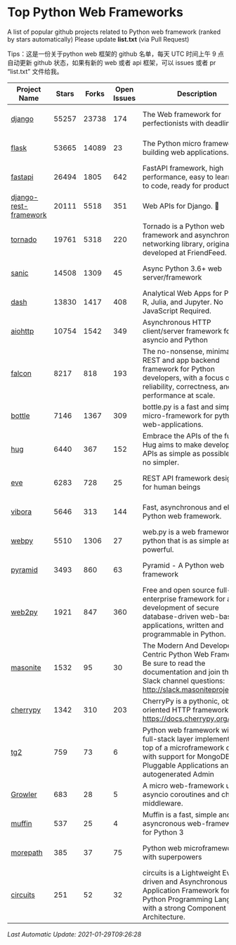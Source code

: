 # Top Python Web Frameworks
A list of popular github projects related to Python web framework (ranked by stars automatically)
Please update **list.txt** (via Pull Request)

Tips：这是一份关于python web 框架的 github 名单，每天 UTC 时间上午 9 点自动更新 github 状态，如果有新的 web 或者 api 框架，可以 issues 或者 pr “list.txt” 文件给我。

| Project Name | Stars | Forks | Open Issues | Description | Last Commit |
| ------------ | ----- | ----- | ----------- | ----------- | ----------- |
| [django](https://github.com/django/django) | 55257 | 23738 | 174 | The Web framework for perfectionists with deadlines. | 2021-01-28 14:59:39 |
| [flask](https://github.com/pallets/flask) | 53665 | 14089 | 23 | The Python micro framework for building web applications. | 2021-01-27 18:00:02 |
| [fastapi](https://github.com/tiangolo/fastapi) | 26494 | 1805 | 642 | FastAPI framework, high performance, easy to learn, fast to code, ready for production | 2021-01-19 20:13:46 |
| [django-rest-framework](https://github.com/encode/django-rest-framework) | 20111 | 5518 | 351 | Web APIs for Django. 🎸 | 2021-01-06 13:13:34 |
| [tornado](https://github.com/tornadoweb/tornado) | 19761 | 5318 | 220 | Tornado is a Python web framework and asynchronous networking library, originally developed at FriendFeed. | 2021-01-28 14:54:56 |
| [sanic](https://github.com/sanic-org/sanic) | 14508 | 1309 | 45 | Async Python 3.6+ web server/framework | Build fast. Run fast. | 2021-01-28 22:05:29 |
| [dash](https://github.com/plotly/dash) | 13830 | 1417 | 408 | Analytical Web Apps for Python, R, Julia, and Jupyter. No JavaScript Required. | 2021-01-20 23:05:35 |
| [aiohttp](https://github.com/aio-libs/aiohttp) | 10754 | 1542 | 349 | Asynchronous HTTP client/server framework for asyncio and Python | 2021-01-26 17:42:31 |
| [falcon](https://github.com/falconry/falcon) | 8217 | 818 | 193 | The no-nonsense, minimalist REST and app backend framework for Python developers, with a focus on reliability, correctness, and performance at scale. | 2021-01-17 20:27:17 |
| [bottle](https://github.com/bottlepy/bottle) | 7146 | 1367 | 309 | bottle.py is a fast and simple micro-framework for python web-applications. | 2021-01-01 15:17:44 |
| [hug](https://github.com/hugapi/hug) | 6440 | 367 | 152 | Embrace the APIs of the future. Hug aims to make developing APIs as simple as possible, but no simpler. | 2020-08-10 05:07:26 |
| [eve](https://github.com/pyeve/eve) | 6283 | 728 | 25 | REST API framework designed for human beings | 2021-01-25 09:19:50 |
| [vibora](https://github.com/vibora-io/vibora) | 5646 | 313 | 144 | Fast, asynchronous and elegant Python web framework. | 2019-02-11 10:54:12 |
| [webpy](https://github.com/webpy/webpy) | 5510 | 1306 | 27 | web.py is a web framework for python that is as simple as it is powerful.  | 2021-01-07 07:23:53 |
| [pyramid](https://github.com/Pylons/pyramid) | 3493 | 860 | 63 | Pyramid - A Python web framework | 2021-01-20 06:45:33 |
| [web2py](https://github.com/web2py/web2py) | 1921 | 847 | 360 | Free and open source full-stack enterprise framework for agile development of secure database-driven web-based applications, written and programmable in Python. | 2020-11-28 02:23:25 |
| [masonite](https://github.com/MasoniteFramework/masonite) | 1532 | 95 | 30 | The Modern And Developer Centric Python Web Framework. Be sure to read the documentation and join the Slack channel questions: http://slack.masoniteproject.com | 2021-01-28 03:53:33 |
| [cherrypy](https://github.com/cherrypy/cherrypy) | 1342 | 310 | 203 | CherryPy is a pythonic, object-oriented HTTP framework.      https://docs.cherrypy.org/ | 2021-01-17 23:39:22 |
| [tg2](https://github.com/TurboGears/tg2) | 759 | 73 | 6 | Python web framework with full-stack layer implemented on top of a microframework core with support for MongoDB, Pluggable Applications and autogenerated Admin | 2020-10-08 07:18:07 |
| [Growler](https://github.com/pyGrowler/Growler) | 683 | 28 | 5 | A micro web-framework using asyncio coroutines and chained middleware. | 2020-03-08 07:51:41 |
| [muffin](https://github.com/klen/muffin) | 537 | 25 | 4 | Muffin is a fast, simple and asyncronous web-framework for Python 3 | 2021-01-28 15:56:37 |
| [morepath](https://github.com/morepath/morepath) | 385 | 37 | 75 | Python web microframework with superpowers | 2021-01-23 15:04:22 |
| [circuits](https://github.com/circuits/circuits) | 251 | 52 | 32 | circuits is a Lightweight Event driven and Asynchronous Application Framework for the Python Programming Language with a strong Component Architecture. | 2020-12-16 08:37:47 |

*Last Automatic Update: 2021-01-29T09:26:28*